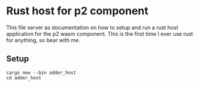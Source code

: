 # Rust host for p2 component

This file server as documentation on how to setup and run a rust host application for the p2 wasm component. This is the first time I ever use rust for anything, so bear with me.

## Setup 

```
cargo new --bin adder_host
cd adder_host
```